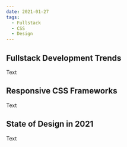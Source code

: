 ```yaml
---
date: 2021-01-27
tags:
  - Fullstack
  - CSS
  - Design
---
```

## Fullstack Development Trends

Text

## Responsive CSS Frameworks

Text

## State of Design in 2021

Text